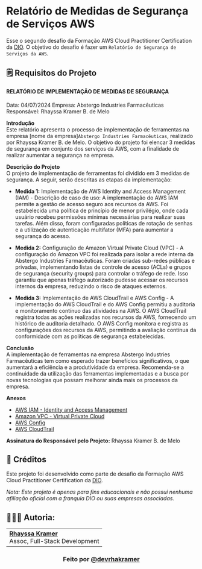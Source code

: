 # Relatório de Medidas de Segurança de Serviços AWS

Esse o segundo desafio da Formação AWS Cloud Practitioner Certification da [DIO](https://www.dio.me/).
O objetivo do desafio é fazer um  `Relatório de Segurança de Serviços da AWS`.

## 🗒️ Requisitos do Projeto

#### RELATÓRIO DE IMPLEMENTAÇÃO DE MEDIDAS DE SEGURANÇA
Data: 04/07/2024 
Empresa: Abstergo Industries Farmacêuticas
Responsável: Rhayssa Kramer B. de Melo

**Introdução**  
Este relatório apresenta o processo de implementação de ferramentas na empresa [nome da empresa]`Abstergo Industries Farmacêuticas`, realizado por Rhayssa Kramer B. de Melo. O objetivo do projeto foi elencar 3 medidas de segurança em conjunto dos serviços da AWS, com a finalidade de realizar aumentar a segurança na empresa.

**Descrição do Projeto**  
O projeto de implementação de ferramentas foi dividido em 3 medidas de segurança. A seguir, serão descritas as etapas da implementação:

- **Medida 1:** Implementação de AWS Identity and Access Management (IAM) - Descrição de caso de uso: A implementação do AWS IAM permite a gestão de acesso seguro aos recursos da AWS. Foi estabelecida uma política de princípio de menor privilégio, onde cada usuário recebeu permissões mínimas necessárias para realizar suas tarefas. Além disso, foram configuradas políticas de rotação de senhas e a utilização de autenticação multifator (MFA) para aumentar a segurança do acesso.

- **Medida 2:** Configuração de Amazon Virtual Private Cloud (VPC) - A configuração do Amazon VPC foi realizada para isolar a rede interna da Abstergo Industries Farmacêuticas. Foram criadas sub-redes públicas e privadas, implementando listas de controle de acesso (ACLs) e grupos de segurança (security groups) para controlar o tráfego de rede. Isso garantiu que apenas tráfego autorizado pudesse acessar os recursos internos da empresa, reduzindo o risco de ataques externos.

- **Medida 3:** Implementação de AWS CloudTrail e AWS Config - A implementação do AWS CloudTrail e do AWS Config permitiu a auditoria e monitoramento contínuo das atividades na AWS. O AWS CloudTrail registra todas as ações realizadas nos recursos da AWS, fornecendo um histórico de auditoria detalhado. O AWS Config monitora e registra as configurações dos recursos da AWS, permitindo a avaliação contínua da conformidade com as políticas de segurança estabelecidas.

**Conclusão**  
A implementação de ferramentas na empresa Abstergo Industries Farmacêuticas tem como esperado trazer benefícios significativos, o que aumentará a eficiência e a produtividade da empresa. Recomenda-se a continuidade da utilização das ferramentas implementadas e a busca por novas tecnologias que possam melhorar ainda mais os processos da empresa.

**Anexos**
- [AWS IAM - Identity and Access Management](https://aws.amazon.com/pt/iam/)
- [Amazon VPC - Virtual Private Cloud](https://aws.amazon.com/pt/vpc/)
- [AWS Config](https://aws.amazon.com/pt/config/)
- [AWS CloudTrail](https://aws.amazon.com/pt/cloudtrail/)

**Assinatura do Responsável pelo Projeto:**
Rhayssa Kramer B. de Melo

## 🔗 Créditos
Este projeto foi desenvolvido como parte de desafio da Formação AWS Cloud Practitioner Certification da [DIO](https://www.dio.me/).

*Nota: Este projeto é apenas para fins educacionais e não possui nenhuma afiliação oficial com a franquia DIO ou suas empresas associadas.*

  
## 👩🏼‍💻 Autoria:
<table style="border=0">
  <tr>
    <td align="left">
      <a href="https://github.com/rhayssakramer">
        <span><b>Rhayssa Kramer</b></span>
      </a>
      <br>
      <span>Assoc, Full-Stack Development</span>
    </td>
  </tr>
</table>

### <div align="center">Feito por <a href="https://github.com/rhayssakramer">@devrhakramer</a></div>
